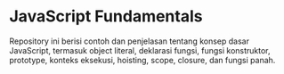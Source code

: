 # JavaScript Fundamentals

Repository ini berisi contoh dan penjelasan tentang konsep dasar JavaScript, termasuk object literal, deklarasi fungsi, fungsi konstruktor, prototype, konteks eksekusi, hoisting, scope, closure, dan fungsi panah.